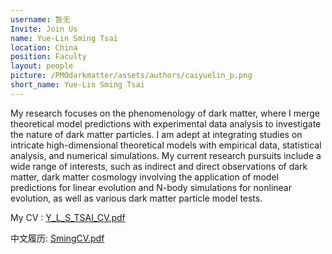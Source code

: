 ```yaml
---
username: 暂无
Invite: Join Us
name: Yue-Lin Sming Tsai
location: China
position: Faculty
layout: people
picture: /PMOdarkmatter/assets/authors/caiyuelin_p.png
short_name: Yue-Lin Sming Tsai
---
```


My research focuses on the phenomenology of dark matter, where I merge theoretical model predictions with experimental data analysis to investigate the nature of dark matter particles. I am adept at integrating studies on intricate high-dimensional theoretical models with empirical data, statistical analysis, and numerical simulations. My current research pursuits include a wide range of interests, such as indirect and direct observations of dark matter, dark matter cosmology involving the application of model predictions for linear evolution and N-body simulations for nonlinear evolution, as well as various dark matter particle model tests.

My   CV : [Y_L_S_TSAI_CV.pdf](https://pan.cstcloud.cn/web/view_iframe.html?fid=1596400689217554&shareId=VXSlt1JdTMo)

中文履历: [SmingCV.pdf]()
